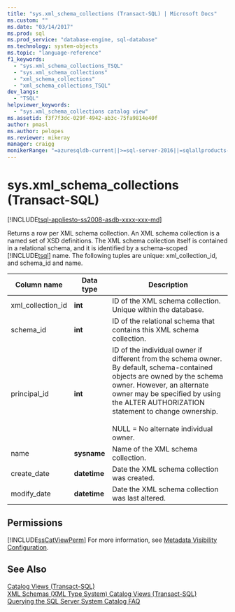 ```yaml
---
title: "sys.xml_schema_collections (Transact-SQL) | Microsoft Docs"
ms.custom: ""
ms.date: "03/14/2017"
ms.prod: sql
ms.prod_service: "database-engine, sql-database"
ms.technology: system-objects
ms.topic: "language-reference"
f1_keywords: 
  - "sys.xml_schema_collections_TSQL"
  - "sys.xml_schema_collections"
  - "xml_schema_collections"
  - "xml_schema_collections_TSQL"
dev_langs: 
  - "TSQL"
helpviewer_keywords: 
  - "sys.xml_schema_collections catalog view"
ms.assetid: f3f7f3dc-029f-4942-ab3c-75fa9814e40f
author: pmasl
ms.author: pelopes
ms.reviewer: mikeray
manager: craigg
monikerRange: "=azuresqldb-current||>=sql-server-2016||=sqlallproducts-allversions||>=sql-server-linux-2017||=azuresqldb-mi-current"
---
```

# sys.xml_schema_collections (Transact-SQL)
[!INCLUDE[tsql-appliesto-ss2008-asdb-xxxx-xxx-md](../../includes/tsql-appliesto-ss2008-asdb-xxxx-xxx-md.md)]

  Returns a row per XML schema collection. An XML schema collection is a named set of XSD definitions. The XML schema collection itself is contained in a relational schema, and it is identified by a schema-scoped [!INCLUDE[tsql](../../includes/tsql-md.md)] name. The following tuples are unique: xml_collection_id, and schema_id and name.  
  
|Column name|Data type|Description|  
|-----------------|---------------|-----------------|  
|xml_collection_id|**int**|ID of the XML schema collection. Unique within the database.|  
|schema_id|**int**|ID of the relational schema that contains this XML schema collection.|  
|principal_id|**int**|ID of the individual owner if different from the schema owner. By default, schema-contained objects are owned by the schema owner. However, an alternate owner may be specified by using the ALTER AUTHORIZATION statement to change ownership.<br /><br /> NULL = No alternate individual owner.|  
|name|**sysname**|Name of the XML schema collection.|  
|create_date|**datetime**|Date the XML schema collection was created.|  
|modify_date|**datetime**|Date the XML schema collection was last altered.|  
  
## Permissions  
 [!INCLUDE[ssCatViewPerm](../../includes/sscatviewperm-md.md)] For more information, see [Metadata Visibility Configuration](../../relational-databases/security/metadata-visibility-configuration.md).  
  
## See Also  
 [Catalog Views &#40;Transact-SQL&#41;](../../relational-databases/system-catalog-views/catalog-views-transact-sql.md)   
 [XML Schemas &#40;XML Type System&#41; Catalog Views &#40;Transact-SQL&#41;](../../relational-databases/system-catalog-views/xml-schemas-xml-type-system-catalog-views-transact-sql.md)   
 [Querying the SQL Server System Catalog FAQ](../../relational-databases/system-catalog-views/querying-the-sql-server-system-catalog-faq.md)  
  
  
